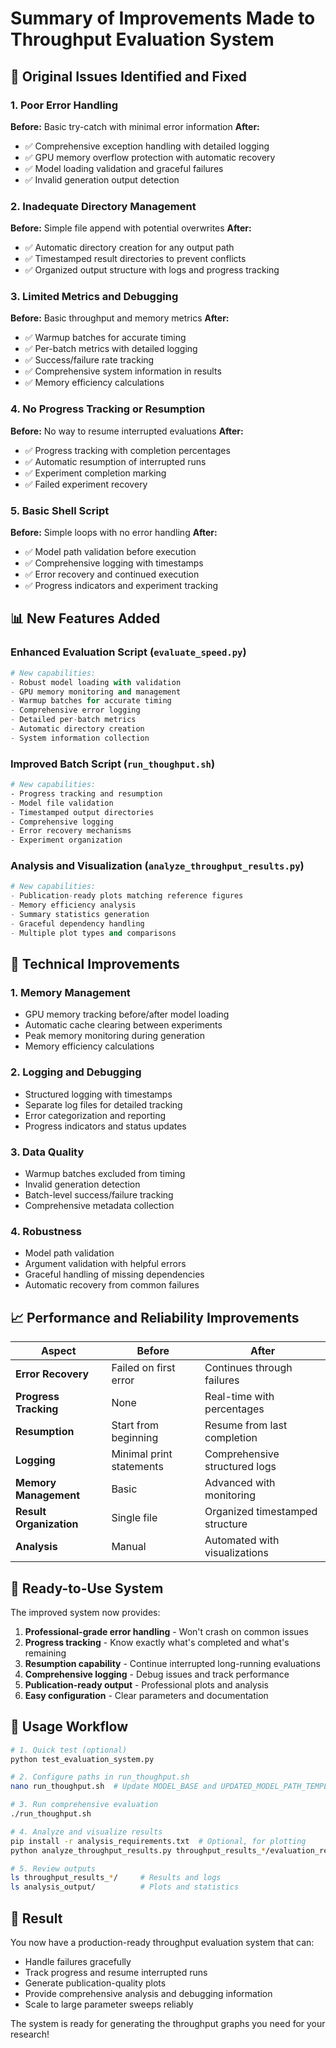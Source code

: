 # Summary of Improvements Made to Throughput Evaluation System

## 🎯 Original Issues Identified and Fixed

### 1. **Poor Error Handling**
**Before:** Basic try-catch with minimal error information
**After:** 
- ✅ Comprehensive exception handling with detailed logging
- ✅ GPU memory overflow protection with automatic recovery
- ✅ Model loading validation and graceful failures
- ✅ Invalid generation output detection

### 2. **Inadequate Directory Management**
**Before:** Simple file append with potential overwrites
**After:**
- ✅ Automatic directory creation for any output path
- ✅ Timestamped result directories to prevent conflicts
- ✅ Organized output structure with logs and progress tracking

### 3. **Limited Metrics and Debugging**
**Before:** Basic throughput and memory metrics
**After:**
- ✅ Warmup batches for accurate timing
- ✅ Per-batch metrics with detailed logging
- ✅ Success/failure rate tracking
- ✅ Comprehensive system information in results
- ✅ Memory efficiency calculations

### 4. **No Progress Tracking or Resumption**
**Before:** No way to resume interrupted evaluations
**After:**
- ✅ Progress tracking with completion percentages
- ✅ Automatic resumption of interrupted runs
- ✅ Experiment completion marking
- ✅ Failed experiment recovery

### 5. **Basic Shell Script**
**Before:** Simple loops with no error handling
**After:**
- ✅ Model path validation before execution
- ✅ Comprehensive logging with timestamps
- ✅ Error recovery and continued execution
- ✅ Progress indicators and experiment tracking

## 📊 New Features Added

### Enhanced Evaluation Script (`evaluate_speed.py`)
```python
# New capabilities:
- Robust model loading with validation
- GPU memory monitoring and management
- Warmup batches for accurate timing
- Comprehensive error logging
- Detailed per-batch metrics
- Automatic directory creation
- System information collection
```

### Improved Batch Script (`run_thoughput.sh`)
```bash
# New capabilities:
- Progress tracking and resumption
- Model file validation
- Timestamped output directories
- Comprehensive logging
- Error recovery mechanisms
- Experiment organization
```

### Analysis and Visualization (`analyze_throughput_results.py`)
```python
# New capabilities:
- Publication-ready plots matching reference figures
- Memory efficiency analysis
- Summary statistics generation
- Graceful dependency handling
- Multiple plot types and comparisons
```

## 🔧 Technical Improvements

### 1. **Memory Management**
- GPU memory tracking before/after model loading
- Automatic cache clearing between experiments
- Peak memory monitoring during generation
- Memory efficiency calculations

### 2. **Logging and Debugging**
- Structured logging with timestamps
- Separate log files for detailed tracking
- Error categorization and reporting
- Progress indicators and status updates

### 3. **Data Quality**
- Warmup batches excluded from timing
- Invalid generation detection
- Batch-level success/failure tracking
- Comprehensive metadata collection

### 4. **Robustness**
- Model path validation
- Argument validation with helpful errors
- Graceful handling of missing dependencies
- Automatic recovery from common failures

## 📈 Performance and Reliability Improvements

| Aspect | Before | After |
|--------|--------|--------|
| **Error Recovery** | Failed on first error | Continues through failures |
| **Progress Tracking** | None | Real-time with percentages |
| **Resumption** | Start from beginning | Resume from last completion |
| **Logging** | Minimal print statements | Comprehensive structured logs |
| **Memory Management** | Basic | Advanced with monitoring |
| **Result Organization** | Single file | Organized timestamped structure |
| **Analysis** | Manual | Automated with visualizations |

## 🚀 Ready-to-Use System

The improved system now provides:

1. **Professional-grade error handling** - Won't crash on common issues
2. **Progress tracking** - Know exactly what's completed and what's remaining  
3. **Resumption capability** - Continue interrupted long-running evaluations
4. **Comprehensive logging** - Debug issues and track performance
5. **Publication-ready output** - Professional plots and analysis
6. **Easy configuration** - Clear parameters and documentation

## 🎯 Usage Workflow

```bash
# 1. Quick test (optional)
python test_evaluation_system.py

# 2. Configure paths in run_thoughput.sh
nano run_thoughput.sh  # Update MODEL_BASE and UPDATED_MODEL_PATH_TEMPLATE

# 3. Run comprehensive evaluation
./run_thoughput.sh

# 4. Analyze and visualize results
pip install -r analysis_requirements.txt  # Optional, for plotting
python analyze_throughput_results.py throughput_results_*/evaluation_results.jsonl

# 5. Review outputs
ls throughput_results_*/     # Results and logs
ls analysis_output/          # Plots and statistics
```

## 🎉 Result

You now have a production-ready throughput evaluation system that can:
- Handle failures gracefully
- Track progress and resume interrupted runs  
- Generate publication-quality plots
- Provide comprehensive analysis and debugging information
- Scale to large parameter sweeps reliably

The system is ready for generating the throughput graphs you need for your research!